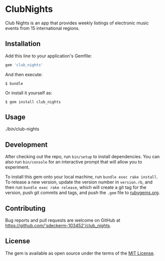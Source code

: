 # ClubNights

Club Nights is an app that provides weekly listings of electronic music events from 15 international regions.

## Installation

Add this line to your application's Gemfile:

```ruby
gem 'club_nights'
```

And then execute:

    $ bundle

Or install it yourself as:

    $ gem install club_nights

## Usage

./bin/club-nights

## Development

After checking out the repo, run `bin/setup` to install dependencies. You can also run `bin/console` for an interactive prompt that will allow you to experiment.

To install this gem onto your local machine, run `bundle exec rake install`. To release a new version, update the version number in `version.rb`, and then run `bundle exec rake release`, which will create a git tag for the version, push git commits and tags, and push the `.gem` file to [rubygems.org](https://rubygems.org).

## Contributing

Bug reports and pull requests are welcome on GitHub at https://github.com/'sdeckerm-103452'/club_nights.


## License

The gem is available as open source under the terms of the [MIT License](http://opensource.org/licenses/MIT).

